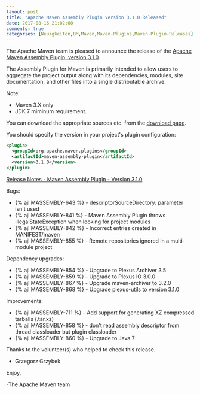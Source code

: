 ```yaml
---
layout: post
title: "Apache Maven Assembly Plugin Version 3.1.0 Released"
date: 2017-08-16 21:02:00
comments: true
categories: [Neuigkeiten,BM,Maven,Maven-Plugins,Maven-Plugin-Releases]
---
```

The Apache Maven team is pleased to announce the release of the [Apache
Maven Assembly Plugin, version 3.1.0](http://maven.apache.org/plugins/maven-assembly-plugin/).

The Assembly Plugin for Maven is primarily intended to allow users to aggregate
the project output along with its dependencies, modules, site documentation,
and other files into a single distributable archive.

Note:

 * Maven 3.X only
 * JDK 7 miminum requirement.

You can download the appropriate sources etc. from the [download page](https://maven.apache.org/plugins/maven-assembly-plugin/download.cgi).

You should specify the version in your project's plugin configuration:

``` xml
<plugin>
  <groupId>org.apache.maven.plugins</groupId>
  <artifactId>maven-assembly-plugin</artifactId>
  <version>3.1.0</version>
</plugin>
```

<!-- more -->

[Release Notes - Maven Assembly Plugin - Version 3.1.0](https://issues.apache.org/jira/secure/ReleaseNote.jspa?projectId=12317220&version=12338667)

Bugs:

 * {% ajl MASSEMBLY-643 %} - descriptorSourceDirectory: parameter isn't used
 * {% ajl MASSEMBLY-841 %} - Maven Assembly Plugin throws IllegalStateException when looking for project modules
 * {% ajl MASSEMBLY-842 %} - Incorrect entries created in MANIFEST/maven
 * {% ajl MASSEMBLY-855 %} - Remote repositories ignored in a multi-module project

Dependency upgrades:

 * {% ajl MASSEMBLY-854 %} - Upgrade to Plexus Archiver 3.5
 * {% ajl MASSEMBLY-859 %} - Upgrade to Plexus IO 3.0.0
 * {% ajl MASSEMBLY-867 %} - Upgrade maven-archiver to 3.2.0
 * {% ajl MASSEMBLY-868 %} - Upgrade plexus-utils to version 3.1.0

Improvements:

 * {% ajl MASSEMBLY-711 %} - Add support for generating XZ compressed tarballs (.tar.xz)
 * {% ajl MASSEMBLY-858 %} - don't read assembly descriptor from thread classloader but plugin classloader
 * {% ajl MASSEMBLY-860 %} - Upgrade to Java 7

Thanks to the volunteer(s) who helped to check this release.

 - Grzegorz Grzybek

Enjoy,

-The Apache Maven team

